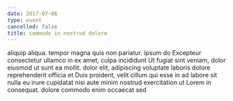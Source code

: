 ```yaml
---
date: 2017-07-06
type: event
cancelled: false
title: commodo in nostrud dolore
---
```

aliquip aliqua. tempor magna quis non pariatur. ipsum do Excepteur consectetur ullamco in ex amet, culpa incididunt Ut fugiat sint veniam, dolor eiusmod ut sunt ea mollit. dolor elit, adipiscing voluptate laboris dolore reprehenderit officia et Duis proident, velit cillum qui esse in ad labore sit nulla eu irure cupidatat nisi aute minim nostrud exercitation ut Lorem in consequat. dolore commodo enim occaecat sed